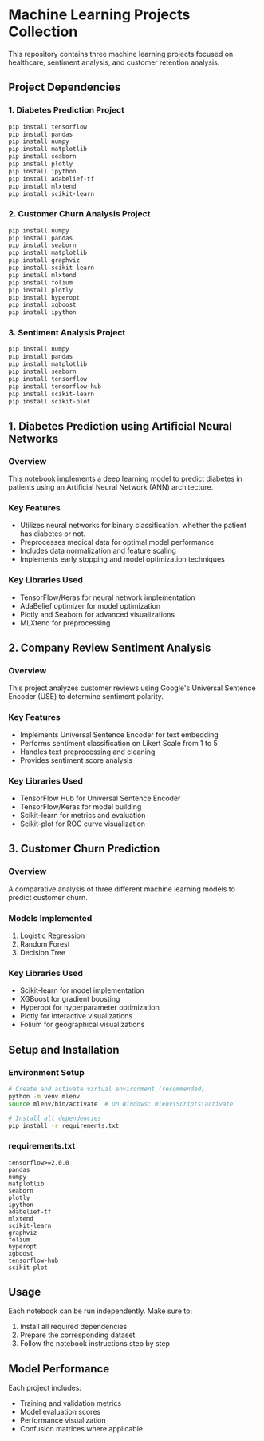 # Machine Learning Projects Collection

This repository contains three machine learning projects focused on healthcare, sentiment analysis, and customer retention analysis.

## Project Dependencies

### 1. Diabetes Prediction Project
```bash
pip install tensorflow
pip install pandas
pip install numpy
pip install matplotlib
pip install seaborn
pip install plotly
pip install ipython
pip install adabelief-tf
pip install mlxtend
pip install scikit-learn
```

### 2. Customer Churn Analysis Project
```bash
pip install numpy
pip install pandas
pip install seaborn
pip install matplotlib
pip install graphviz
pip install scikit-learn
pip install mlxtend
pip install folium
pip install plotly
pip install hyperopt
pip install xgboost
pip install ipython
```

### 3. Sentiment Analysis Project
```bash
pip install numpy
pip install pandas
pip install matplotlib
pip install seaborn
pip install tensorflow
pip install tensorflow-hub
pip install scikit-learn
pip install scikit-plot
```

## 1. Diabetes Prediction using Artificial Neural Networks

### Overview
This notebook implements a deep learning model to predict diabetes in patients using an Artificial Neural Network (ANN) architecture.

### Key Features
- Utilizes neural networks for binary classification, whether the patient has diabetes or not.
- Preprocesses medical data for optimal model performance
- Includes data normalization and feature scaling
- Implements early stopping and model optimization techniques

### Key Libraries Used
- TensorFlow/Keras for neural network implementation
- AdaBelief optimizer for model optimization
- Plotly and Seaborn for advanced visualizations
- MLXtend for preprocessing

## 2. Company Review Sentiment Analysis

### Overview
This project analyzes customer reviews using Google's Universal Sentence Encoder (USE) to determine sentiment polarity.

### Key Features
- Implements Universal Sentence Encoder for text embedding
- Performs sentiment classification on Likert Scale from 1 to 5
- Handles text preprocessing and cleaning
- Provides sentiment score analysis

### Key Libraries Used
- TensorFlow Hub for Universal Sentence Encoder
- TensorFlow/Keras for model building
- Scikit-learn for metrics and evaluation
- Scikit-plot for ROC curve visualization

## 3. Customer Churn Prediction

### Overview
A comparative analysis of three different machine learning models to predict customer churn.

### Models Implemented
1. Logistic Regression
2. Random Forest
3. Decision Tree

### Key Libraries Used
- Scikit-learn for model implementation
- XGBoost for gradient boosting
- Hyperopt for hyperparameter optimization
- Plotly for interactive visualizations
- Folium for geographical visualizations

## Setup and Installation

### Environment Setup
```bash
# Create and activate virtual environment (recommended)
python -m venv mlenv
source mlenv/bin/activate  # On Windows: mlenv\Scripts\activate

# Install all dependencies
pip install -r requirements.txt
```

### requirements.txt
```
tensorflow>=2.0.0
pandas
numpy
matplotlib
seaborn
plotly
ipython
adabelief-tf
mlxtend
scikit-learn
graphviz
folium
hyperopt
xgboost
tensorflow-hub
scikit-plot
```

## Usage
Each notebook can be run independently. Make sure to:
1. Install all required dependencies
2. Prepare the corresponding dataset
3. Follow the notebook instructions step by step

## Model Performance

Each project includes:
- Training and validation metrics
- Model evaluation scores
- Performance visualization
- Confusion matrices where applicable
